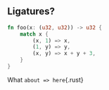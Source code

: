 ## Ligatures?

```rust
fn foo(x: (u32, u32)) -> u32 {
    match x {
        (x, 1) => x,
        (1, y) => y,
        (x, y) => x + y + 3,
    }
}
```

What `about => here`{.rust}
